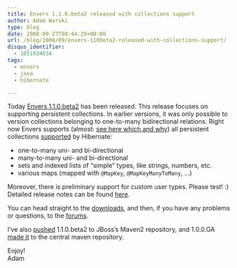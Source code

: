 ```yaml
---
title: Envers 1.1.0.beta2 released with collections support
author: Adam Warski
type: blog
date: 2008-09-27T08:44:29+00:00
url: /blog/2008/09/envers-110beta2-released-with-collections-support/
disqus_identifier:
  - 1051934634
tags:
  - envers
  - java
  - hibernate

---
```

Today [Envers 1.1.0.beta2][1] has been released. This release focuses on supporting persistent collections. In earlier versions, it was only possible to version collections belonging to one-to-many bidirectional relations. Right now Envers supports (almost: [see here which and why][2]) all persistent collections [supported][3] by Hibernate:

  * one-to-many uni- and bi-directional
  * many-to-many uni- and bi-directional
  * sets and indexed lists of &#8220;simple&#8221; types, like strings, numbers, etc.
  * various maps (mapped with `@MapKey`, `@MapKeyManyToMany`, &#8230;)

Moreover, there is preliminary support for custom user types. Please test! :) Detailed release notes can be found [here][4].

You can head straight to the [downloads][5], and then, if you have any problems or questions, to the [forums][6].

I&#8217;ve also [pushed][7] 1.1.0.beta2 to JBoss&#8217;s Maven2 repository, and 1.0.0.GA [made it][8] to the central maven repository.

Enjoy!  
Adam

 [1]: http://www.jboss.org/envers
 [2]: http://www.jboss.org/envers/collections.html
 [3]: http://www.hibernate.org/hib_docs/v3/reference/en/html/collections.html
 [4]: https://jira.jboss.org/jira/secure/ReleaseNote.jspa?projectId=12310660&styleName=Html&version=12312718
 [5]: http://www.jboss.org/envers/downloads
 [6]: http://www.jboss.com/index.html?module=bb&op=viewforum&f=283
 [7]: http://repository.jboss.org/maven2/org/jboss/envers/jboss-envers/
 [8]: http://repo1.maven.org/maven2/org/jboss/envers/jboss-envers/
